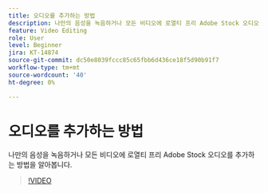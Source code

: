 ```yaml
---
title: 오디오를 추가하는 방법
description: 나만의 음성을 녹음하거나 모든 비디오에 로열티 프리 Adobe Stock 오디오를 추가하는 방법을 알아봅니다
feature: Video Editing
role: User
level: Beginner
jira: KT-14874
source-git-commit: dc50e8039fccc85c65fbb6d436ce18f5d90b91f7
workflow-type: tm+mt
source-wordcount: '40'
ht-degree: 0%

---
```


# 오디오를 추가하는 방법

나만의 음성을 녹음하거나 모든 비디오에 로열티 프리 Adobe Stock 오디오를 추가하는 방법을 알아봅니다.

>[!VIDEO](https://video.tv.adobe.com/v/3427092?quality=12&learn=on&hidetitle=true)

